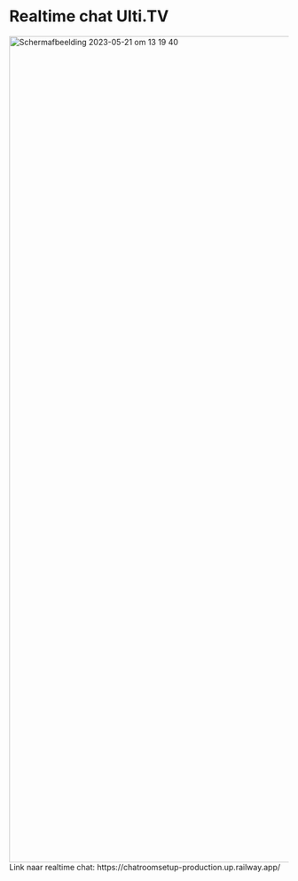 # Realtime chat Ulti.TV

<img width="1490" alt="Scherm­afbeelding 2023-05-21 om 13 19 40" src="https://github.com/sannevanseeventer/ChatroomSetup/assets/112857444/bd689740-af56-4359-aebb-6c91cde4bccc">

<br>
Link naar realtime chat: https://chatroomsetup-production.up.railway.app/
